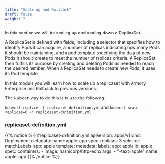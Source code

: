 ```yaml
---
title: "Scale up and Rollback"
draft: false
weight: 7
---
```


In this section we will be scaling up and scaling down a ReplicaSet.

A ReplicaSet is defined with fields, including a selector that specifies how to identify Pods it can acquire, a number of replicas indicating how many Pods it should be maintaining, and a pod template specifying the data of new Pods it should create to meet the number of replicas criteria. A ReplicaSet then fulfills its purpose by creating and deleting Pods as needed to reach the desired number. When a ReplicaSet needs to create new Pods, it uses its Pod template.

In this module you will learn how to scale up a replicaset with Armory Enterprise and Rollback to previous versions.

The kubectl way to do this is to use the following:

`kubectl replace -f replcaset-definition.yml`
and
`kubectl scale --replicas=6 -f replicaset-definition.yml`



### replicaset-definition.yml
  {{% notice %}}
    #replicaset-definition.yml
    apiVersion: apps/v1
    kind: Deployment
    metadata:
      name: apple-app
    spec:
      replicas: 3
      selector:
        matchLabels:
          app: apple
      template:
        metadata:
          labels:
            app: apple
            lb: apple
        spec:
          containers:
            - image: hashicorp/http-echo
              args:
               - "-text=apple"
              name: apple-app
     {{% /notice %}}


